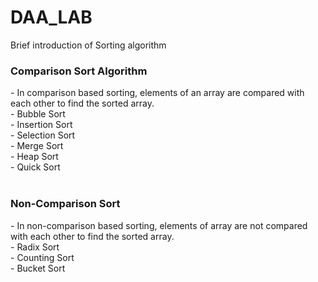 # DAA_LAB

Brief introduction of Sorting algorithm

<h3>Comparison Sort Algorithm</h3> - In comparison based sorting, elements of an array are compared with each other to find the sorted array.<br>
                - Bubble Sort<br>
                - Insertion Sort<br>
                - Selection Sort<br>
                - Merge Sort<br>
                - Heap Sort<br>
                - Quick Sort<br><br>
                
 <h3>Non-Comparison Sort</h3> - In non-comparison based sorting, elements of array are not compared with each other to find the sorted array.<br>
                - Radix Sort<br>
                - Counting Sort<br>
                - Bucket Sort<br>
    



